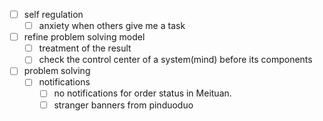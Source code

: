 - [ ] self regulation
    - [ ] anxiety when others give me a task
- [ ] refine problem solving model
    - [ ] treatment of the result
    - [ ] check the control center of a system(mind) before its components
- [ ] problem solving
    - [ ] notifications 
        - [ ] no notifications for order status in Meituan.
        - [ ] stranger banners from pinduoduo